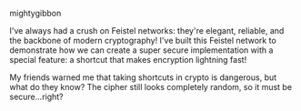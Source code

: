 mightygibbon

I've always had a crush on Feistel networks: they're elegant, reliable, and the backbone of modern cryptography! I've built this Feistel network to demonstrate how we can create a super secure implementation with a special feature: a shortcut that makes encryption lightning fast!

My friends warned me that taking shortcuts in crypto is dangerous, but what do they know? The cipher still looks completely random, so it must be secure...right?

